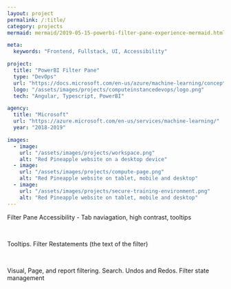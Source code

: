 ```yaml
---
layout: project
permalink: /:title/
category: projects
mermaid: mermaid/2019-05-15-powerbi-filter-pane-experience-mermaid.html

meta:
  keywords: "Frontend, Fullstack, UI, Accessibility"

project:
  title: "PowerBI Filter Pane"
  type: "DevOps"
  url: "https://docs.microsoft.com/en-us/azure/machine-learning/concept-compute-instance"
  logo: "/assets/images/projects/computeinstancedevops/logo.png"
  tech: "Angular, Typescript, PowerBI"

agency:
  title: "Microsoft"
  url: "https://azure.microsoft.com/en-us/services/machine-learning/"
  year: "2018-2019"

images:
  - image:
    url: "/assets/images/projects/workspace.png"
    alt: "Red Pineapple website on a desktop device"
  - image:
    url: "/assets/images/projects/compute-page.png"
    alt: "Red Pineapple website on tablet, mobile and desktop"
  - image:
    url: "/assets/images/projects/secure-training-environment.png"
    alt: "Red Pineapple website on tablet, mobile and desktop"
---
```


<p class="text">Filter Pane Accessibility - Tab naviagation, high contrast, tooltips</p>
<br />
<p class="text">Tooltips. Filter Restatements (the text of the filter)</p>
<br />
<p class="text">Visual, Page, and report filtering. Search. Undos and Redos. Filter state management</p>
<br />